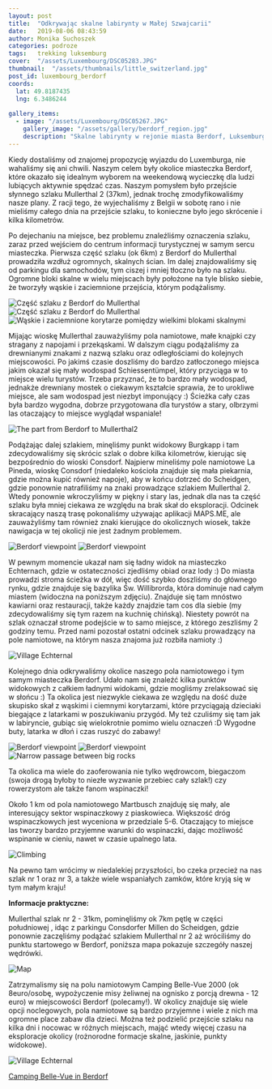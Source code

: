 ```yaml
---
layout: post
title:  "Odkrywając skalne labirynty w Małej Szwajcarii"
date:   2019-08-06 08:43:59
author: Monika Suchoszek
categories: podroze
tags:	trekking luksemburg  
cover:  "/assets/Luxembourg/DSC05283.JPG"
thumbnail:  "/assets/thumbnails/little_switzerland.jpg"
post_id: luxembourg_berdorf
coords:
  lat: 49.8187435
  lng: 6.3486244
  
gallery_items:
  - image: "/assets/Luxembourg/DSC05267.JPG"
    gallery_image: "/assets/gallery/berdorf_region.jpg"
    description: "Skalne labirynty w rejonie miasta Berdorf, Luksemburg"
---
```


Kiedy dostaliśmy od znajomej propozycję wyjazdu do Luxemburga, nie wahaliśmy się ani chwili. Naszym celem były okolice miasteczka Berdorf, które okazało się idealnym
wyborem na weekendową wycieczkę dla ludzi lubiących aktywnie spędzać czas. Naszym pomysłem było przejście słynnego szlaku Mullerthal 2 (37km), jednak trochę zmodyfikowaliśmy
nasze plany. Z racji tego, że wyjechaliśmy z Belgii w sobotę rano i nie mieliśmy całego dnia na przejście szlaku, to konieczne było jego skrócenie i kilka kilometrów.


Po dejechaniu na miejsce, bez problemu znaleźliśmy oznaczenia szlaku, zaraz przed wejściem do centrum informacji turystycznej w samym sercu miasteczka. Pierwsza część szlaku
 (ok 6km) z Berdorf do Mullerthal prowadziła wzdłuż ogromnych, skalnych ścian. Im dalej znajdowaliśmy się od parkingu dla samochodów, tym ciszej i mniej tłoczno było 
na szlaku. Ogromne bloki skalne w wielu miejscach były położone na tyle blisko siebie, że tworzyły wąskie i zaciemnione przejścia, którym podążalismy.

<img src="/assets/Luxembourg/DSC05267.JPG" alt="Część szlaku z Berdorf do Mullerthal" />

<div class="row">
  <img src="/assets/Luxembourg/DSC05277.JPG" class="column-50" alt="Część szlaku z Berdorf do Mullerthal" />
  <img src="/assets/Luxembourg/DSC05278.JPG" class="column-50" alt="Wąskie i zaciemnione korytarze pomiędzy wielkimi blokami skalnymi" />
</div>

Mijając wioskę Mullerthal zauważyliśmy pola namiotowe, małe knajpki czy stragany z napojami i przekąskami. W dalszym ciągu podążaliśmy za drewnianymi znakami z nazwą
szlaku oraz odległościami do kolejnych miejscowości. Po jakimś czasie doszliśmy do bardzo zatłoczonego miejsca jakim okazał się mały wodospad Schiessentümpel, który przyciąga 
w to miejsce wielu turystów. Trzeba przyznać, że to bardzo mały wodospad, jednakże drewniany mostek o ciekawym kształcie sprawia, że to urokliwe miejsce, ale sam wodospad jest 
niezbyt imponujący :) Ścieżka cały czas była bardzo wygodna, dobrze przygotowana dla turystów a stary, olbrzymi las otaczający to miejsce wyglądał wspaniale!

<img src="/assets/Luxembourg/DSC05295.JPG" alt="The part from Berdorf to Mullerthal2" />

Podążając dalej szlakiem, minęliśmy punkt widokowy Burgkapp i tam zdecydowaliśmy się skrócic szlak o dobre kilka kilometrów, kierując się bezpośrednio do wioski Consdorf. 
Najpierw mineliśmy pole namiotowe La Pineda, wioskę Consdorf (niedaleko kościoła znajduje się mała piekarnia, gdzie można kupić również napoje), aby w końcu dotrzeć do
Scheidgen, gdzie ponownie natrafiliśmy na znaki prowadzące szlakiem Mullerthal 2. Wtedy ponownie wkroczyliśmy w piękny i stary las, jednak dla nas ta część szlaku 
była mniej ciekawa ze względu na brak skał do eksploracji. Odcinek skracający naszą trasę pokonaliśmy używając aplikacji MAPS.ME, ale zauważyliśmy tam również
znaki kierujące do okolicznych wiosek, także nawigacja w tej okolicji nie jest żadnym problemem. 

<img src="/assets/Luxembourg/DSC05317.JPG" alt="Berdorf viewpoint" />
<img src="/assets/Luxembourg/DSC05316.JPG" class="column-45" alt="Berdorf viewpoint" />

W pewnym momencie ukazał nam się ładny widok na miasteczko Echternach, gdzie w ostateczności zjedliśmy obiad oraz lody :) Do miasta prowadzi stroma ścieżka w dół, więc
dość szybko doszliśmy do głównego rynku, gdzie znajduje się bazylika Św. Willibrorda, która dominuje nad całym miastem (widoczna na poniższym zdjęciu). Znajduje się tam mnóstwo kawiarni
oraz restauracji, także każdy znajdzie tam cos dla siebie (my zdecydowaliśmy się tym razem na kuchnię chińską). Niestety powrót na szlak oznaczał strome podejście w to
samo miejsce, z którego zeszliśmy 2 godziny temu. Przed nami pozostał ostatni odcinek szlaku prowadzący na pole namiotowe, na którym nasza znajoma już rozbiła namioty :)

<img src="/assets/Luxembourg/DSC05325.JPG" alt="Village Echternal" />

Kolejnego dnia odkrywaliśmy okolice naszego pola namiotowego i tym samym miasteczka Berdorf. Udało nam się znaleźć kilka punktów widokowych z całkiem ładnymi widokami, gdzie
mogliśmy zrelaksować się w słońcu :) Ta okolica jest niezwykle ciekawa ze względu na dość duże skupisko skał z wąskimi i ciemnymi korytarzami, które przyciągają dzieciaki
biegające z latarkami w poszukiwaniu przygód. My też czuliśmy się tam jak w labiryncie, gubiąc się wielokrotnie pomimo wielu oznaczeń :D Wygodne buty, latarka w dłoń i czas ruszyć
do zabawy!

<img src="/assets/Luxembourg/DSC05378.JPG" alt="Berdorf viewpoint" />
<img src="/assets/Luxembourg/DSC05389.JPG" alt="Berdorf viewpoint" />

<img src="/assets/Luxembourg/DSC05396.JPG" class="column-45" alt="Narrow passage between big rocks" />

Ta okolica ma wiele do zaoferowania nie tylko wędrowcom, biegaczom (swoja drogą byłoby to niezłe wyzwanie przebiec cały szlak!) czy rowerzystom ale także fanom wspinaczki!

Około 1 km od pola namiotowego Martbusch znajduję się mały, ale interesujący sektor wspinaczkowy z piaskowieca. Większość dróg wspinaczkowych jest wyceniona w przedziale 5-6.
Otaczający to miejsce las tworzy bardzo przyjemne warunki do wspinaczki, dając możliwość wspinanie w cieniu, nawet w czasie upalnego lata.

<img src="/assets/Luxembourg/DSC05414.JPG" alt="Climbing" />

Na pewno tam wrócimy w niedalekiej przyszłości, bo czeka przecież na nas szlak nr 1 oraz nr 3, a także wiele wspaniałych zamków, które kryją się w tym małym kraju!

__Informacje praktyczne:__

Mullerthal szlak nr 2 - 31km, pominęliśmy ok 7km pętlę w części południowej , idąc z parkingu Consdorfer Millen do Scheidgen, gdzie ponownie zaczęliśmy podążać szlakiem
Mullerthal nr 2 aż wróciliśmy do punktu startowego w Berdorf, poniższa mapa pokazuje szczegóły naszej wędrówki.

<img src="/assets/Luxembourg/Map from runkeeper 2019-08-06.png" alt="Map" />

Zatrzymalismy się na polu namiotowym Camping Belle-Vue 2000 (ok 8euro/osobę, wypożyczenie misy żeliwnej na ognisko z porcją drewna - 12 euro) w miejscowości Berdorf (polecamy!).
W okolicy znajduje się wiele opcji noclegowych, pola namiotowe są bardzo przyjemne i wiele z nich ma ogromne place zabaw dla dzieci. Można też podzielić przejście szlaku 
na kilka dni i nocowac w różnych miejscach, mająć wtedy więcej czasu na eksploracje okolicy (rożnorodne formacje skalne, jaskinie, punkty widokowe). 

<img src="/assets/Luxembourg/DSC05353.JPG" alt="Village Echternal" />

[Camping Belle-Vue in Berdorf](https://www.campingbelle-vue2000.com/)

